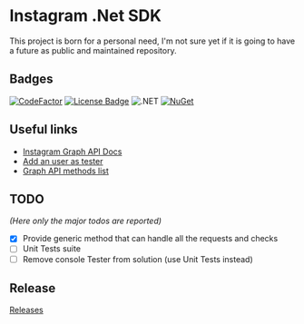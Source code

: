 # Instagram .Net SDK

This project is born for a personal need, I'm not sure yet if it is going to have a future as public and maintained repository.

## Badges
[![CodeFactor](https://www.codefactor.io/repository/github/fabricatorsltd/instagram-sdk-dotnet/badge)](https://www.codefactor.io/repository/github/fabricatorsltd/instagram-sdk-dotnet) [![License Badge](https://img.shields.io/badge/license-MPL--2.0-blue)](https://github.com/fabricatorsltd/instagram-sdk-dotnet/blob/master/LICENSE) ![.NET](https://tc.fabricators.ltd/guestAuth/app/rest/builds/buildType:(id:InstagramSdkDotnet_Build)/statusIcon) [![NuGet](https://img.shields.io/nuget/v/fabricators.Instagram.SDK.svg?style=square&label=nuget)](https://www.nuget.org/packages/fabricators.Instagram.SDK/)

## Useful links
*   [Instagram Graph API Docs](https://developers.facebook.com/docs/instagram-api)
*   [Add an user as tester](https://developers.facebook.com/docs/instagram-basic-display-api/getting-started)
*   [Graph API methods list](https://developers.facebook.com/docs/instagram-basic-display-api/reference)

## TODO
_(Here only the major todos are reported)_
*   [x] Provide generic method that can handle all the requests and checks
*   [ ] Unit Tests suite
*   [ ] Remove console Tester from solution (use Unit Tests instead)

## Release 
[Releases](https://tc.fabricators.ltd/viewLog.html?buildTypeId=InstagramSdkDotnet_Build&buildId=lastSuccessful&tab=artifacts&guest=1)
